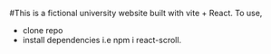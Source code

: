 #This is a fictional university website built with vite + React. 
To use,
- clone repo
- install dependencies i.e npm i react-scroll.
